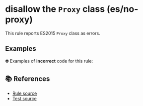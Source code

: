 # disallow the `Proxy` class (es/no-proxy)

This rule reports ES2015 `Proxy` class as errors.

## Examples

⛔ Examples of **incorrect** code for this rule:

<eslint-playground type="bad" code="/*eslint es/no-proxy: error */
let p = new Proxy(obj, hooks)
" />

## 📚 References

- [Rule source](https://github.com/mysticatea/eslint-plugin-es/blob/v1.4.1/lib/rules/no-proxy.js)
- [Test source](https://github.com/mysticatea/eslint-plugin-es/blob/v1.4.1/tests/lib/rules/no-proxy.js)
